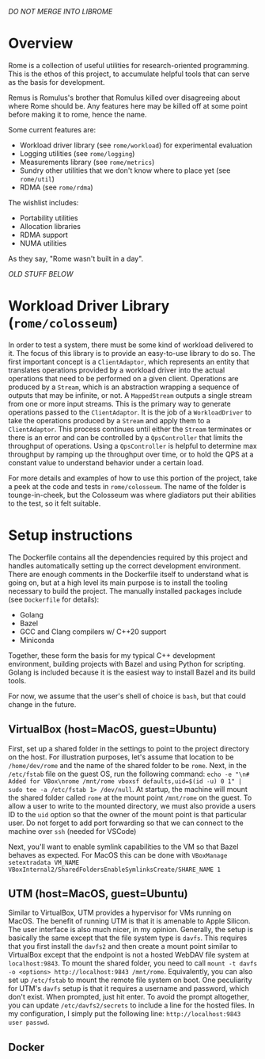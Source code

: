 *DO NOT MERGE INTO LIBROME*

# Overview

Rome is a collection of useful utilities for research-oriented programming. 
This is the ethos of this project, to accumulate helpful tools that can serve as the basis for development.

Remus is Romulus's brother that Romulus killed over disagreeing about where Rome should be.
Any features here may be killed off at some point before making it to rome, hence the name.

Some current features are:
* Workload driver library (see `rome/workload`) for experimental evaluation
* Logging utilities (see `rome/logging`)
* Measurements library (see `rome/metrics`)
* Sundry other utilities that we don't know where to place yet (see `rome/util`)
* RDMA (see `rome/rdma`)

The wishlist includes:
* Portability utilities
* Allocation libraries
* RDMA support
* NUMA utilities

As they say, "Rome wasn't built in a day".

*OLD STUFF BELOW*

# Workload Driver Library (`rome/colosseum`)
In order to test a system, there must be some kind of workload delivered to it.
The focus of this library is to provide an easy-to-use library to do so.
The first important concept is a `ClientAdaptor`, which represents an entity that translates operations provided by a workload driver into the actual operations that need to be performed on a given client.
Operations are produced by a `Stream`, which is an abstraction wrapping a sequence of outputs that may be infinite, or not.
A `MappedStream` outputs a single stream from one or more input streams.
This is the primary way to generate operations passed to the `ClientAdaptor`.
It is the job of a `WorkloadDriver` to take the operations produced by a `Stream` and apply them to a `ClientAdaptor`.
This process continues until either the `Stream` terminates or there is an error and can be controlled by a `QpsController` that limits the throughput of operations.
Using a `QpsController` is helpful to determine max throughput by ramping up the throughput over time, or to hold the QPS at a constant value to understand behavior under a certain load.

For more details and examples of how to use this portion of the project, take a peek at the code and tests in `rome/colosseum`.
The name of the folder is tounge-in-cheek, but the Colosseum was where gladiators put their abilities to the test, so it felt suitable.

# Setup instructions
The Dockerfile contains all the dependencies required by this project and handles automatically setting up the correct development environment.
There are enough comments in the Dockerfile itself to understand what is going on, but at a high level its main purpose is to install the tooling necessary to build the project.
The manually installed packages include (see `Dockerfile` for details):
* Golang
* Bazel 
* GCC and Clang compilers w/ C++20 support
* Miniconda

Together, these form the basis for my typical C++ development environment, building projects with Bazel and using Python for scripting.
Golang is included because it is the easiest way to install Bazel and its build tools.

<!-- Setup assumes that the user is using `bash`, but perhaps it would be better to leave that as a configurable option... -->
For now, we assume that the user's shell of choice is `bash`, but that could change in the future.

## VirtualBox (host=MacOS, guest=Ubuntu)
First, set up a shared folder in the settings to point to the project directory on the host.
For illustration purposes, let's assume that location to be `/home/dev/rome` and the name of the shared folder to be `rome`.
Next, in the `/etc/fstab` file on the guest OS, run the following command:
`echo -e "\n# Added for VBox\nrome /mnt/rome vboxsf defaults,uid=$(id -u) 0 1" | sudo tee -a /etc/fstab 1> /dev/null`.
At startup, the machine will mount the shared folder called `rome` at the mount point `/mnt/rome` on the guest.
To allow a user to write to the mounted directory, we must also provide a users ID to the `uid` option so that the owner of the mount point is that particular user.
Do not forget to add port forwarding so that we can connect to the machine over `ssh` (needed for VSCode)

Next, you'll want to enable symlink capabilities to the VM so that Bazel behaves as expected.
For MacOS this can be done with `VBoxManage setextradata VM_NAME VBoxInternal2/SharedFoldersEnableSymlinksCreate/SHARE_NAME 1`

## UTM (host=MacOS, guest=Ubuntu)
Similar to VirtualBox, UTM provides a hypervisor for VMs running on MacOS.
The benefit of running UTM is that it is amenable to Apple Silicon.
The user interface is also much nicer, in my opinion.
Generally, the setup is basically the same except that the file system type is `davfs`.
This requires that you first install the `davfs2` and then create a mount point similar to VirtualBox except that the endpoint is not a hosted WebDAV file system at `localhost:9843`.
To mount the shared folder, you need to call `mount -t davfs -o <options> http://localhost:9843 /mnt/rome`.
Equivalently, you can also set up `/etc/fstab` to mount the remote file system on boot.
One peculiarity for UTM's `davfs` setup is that it requires a username and password, which don't exist.
When prompted, just hit enter.
To avoid the prompt altogether, you can update `/etc/davfs2/secrets` to include a line for the hosted files.
In my configuration, I simply put the following line: `http://localhost:9843 user passwd`.

## Docker

